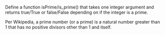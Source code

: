 Define a function isPrime/is_prime() that takes one integer argument and returns true/True or false/False depending on if the integer is a prime.

Per Wikipedia, a prime number (or a prime) is a natural number greater than 1 that has no positive divisors other than 1 and itself.